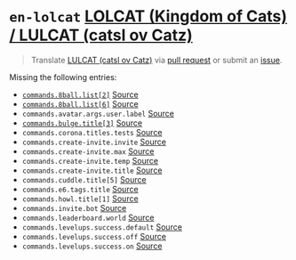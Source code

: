 <!-- THIS FILE IS GENERATED. DO NOT EDIT -->

# `en-lolcat` [LOLCAT (Kingdom of Cats) / LULCAT (catsl ov Catz)][en-lolcat_here]

[en-lolcat_issue]: https://github.com/just-a-paw/language/issues/new?title=%5Ben-lolcat%5D%20
[en-lolcat_pr]: https://github.com/just-a-paw/language/compare?title=%5Ben-lolcat%5D%20
[en-lolcat_here]: https://github.com/just-a-paw/language/tree/main/en-lolcat

> Translate [LULCAT (catsl ov Catz)][en-lolcat_here] via [pull request][en-lolcat_pr] or submit an [issue][en-lolcat_issue].

Missing the following entries:

* [`commands.8ball.list[2]`](https://github.com/just-a-paw/language/blob/main/en-lolcat/commands.json#L7) [Source](https://github.com/just-a-paw/language/blob/main/en-GB/commands.json#L7)
* [`commands.8ball.list[6]`](https://github.com/just-a-paw/language/blob/main/en-lolcat/commands.json#L11) [Source](https://github.com/just-a-paw/language/blob/main/en-GB/commands.json#L11)
* `commands.avatar.args.user.label` [Source](https://github.com/just-a-paw/language/blob/main/en-GB/commands.json#L34)
* [`commands.bulge.title[3]`](https://github.com/just-a-paw/language/blob/main/en-lolcat/commands.json#L61) [Source](https://github.com/just-a-paw/language/blob/main/en-GB/commands.json#L62)
* `commands.corona.titles.tests` [Source](https://github.com/just-a-paw/language/blob/main/en-GB/commands.json#L91)
* `commands.create-invite.invite` [Source](https://github.com/just-a-paw/language/blob/main/en-GB/commands.json#L99)
* `commands.create-invite.max` [Source](https://github.com/just-a-paw/language/blob/main/en-GB/commands.json#L100)
* `commands.create-invite.temp` [Source](https://github.com/just-a-paw/language/blob/main/en-GB/commands.json#L101)
* `commands.create-invite.title` [Source](https://github.com/just-a-paw/language/blob/main/en-GB/commands.json#L102)
* `commands.cuddle.title[5]` [Source](https://github.com/just-a-paw/language/blob/main/en-GB/commands.json#L112)
* `commands.e6.tags.title` [Source](https://github.com/just-a-paw/language/blob/main/en-GB/commands.json#L144)
* `commands.howl.title[1]` [Source](https://github.com/just-a-paw/language/blob/main/en-GB/commands.json#L195)
* `commands.invite.bot` [Source](https://github.com/just-a-paw/language/blob/main/en-GB/commands.json#L208)
* `commands.leaderboard.world` [Source](https://github.com/just-a-paw/language/blob/main/en-GB/commands.json#L244)
* `commands.levelups.success.default` [Source](https://github.com/just-a-paw/language/blob/main/en-GB/commands.json#L261)
* `commands.levelups.success.off` [Source](https://github.com/just-a-paw/language/blob/main/en-GB/commands.json#L262)
* `commands.levelups.success.on` [Source](https://github.com/just-a-paw/language/blob/main/en-GB/commands.json#L263)